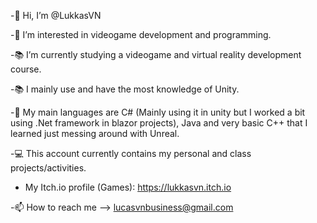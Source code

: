 -👋 Hi, I’m @LukkasVN

-👀 I’m interested in videogame development and programming.

-📚 I’m currently studying a videogame and virtual reality development course.

-📚 I mainly use and have the most knowledge of Unity.

-🌱 My main languages are C# (Mainly using it in unity but I worked a bit using .Net framework in blazor projects), Java and very basic C++ that I learned just messing around with Unreal.

-💻 This account currently contains my personal and class projects/activities.

- My Itch.io profile (Games): https://lukkasvn.itch.io

-📫 How to reach me --> lucasvnbusiness@gmail.com
<!---
LukasVN/LukasVN is a ✨ special ✨ repository because its `README.md` (this file) appears on your GitHub profile.
You can click the Preview link to take a look at your changes.
--->
